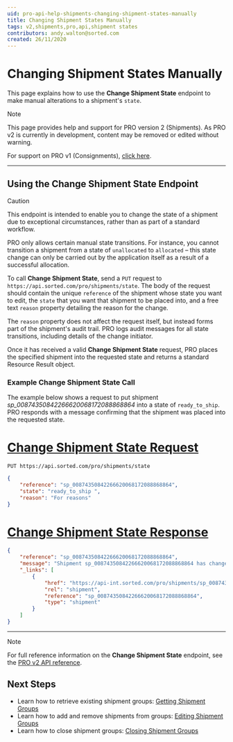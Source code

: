 ```yaml
---
uid: pro-api-help-shipments-changing-shipment-states-manually
title: Changing Shipment States Manually
tags: v2,shipments,pro,api,shipment states
contributors: andy.walton@sorted.com
created: 26/11/2020
---
```

# Changing Shipment States Manually

This page explains how to use the **Change Shipment State** endpoint to make manual alterations to a shipment's `state`.

> [!NOTE]
> This page provides help and support for PRO version 2 (Shipments). As PRO v2 is currently in development, content may be removed or edited without warning.
>
> For support on PRO v1 (Consignments), [click here](/pro/api/help/introduction.html).  

---

## Using the Change Shipment State Endpoint

> [!CAUTION]
> This endpoint is intended to enable you to change the state of a shipment due to exceptional circumstances, rather than as part of a standard workflow. 
>
> PRO only allows certain manual state transitions. For instance, you cannot transition a shipment from a state of `unallocated` to `allocated` – this state change can only be carried out by the application itself as a result of a successful allocation.

To call **Change Shipment State**, send a `PUT` request to `https://api.sorted.com/pro/shipments/state`. The body of the request should contain the unique `reference` of the shipment whose state you want to edit, the `state` that you want that shipment to be placed into, and a free text `reason` property detailing the reason for the change. 

The `reason` property does not affect the request itself, but instead forms part of the shipment's audit trail. PRO logs audit messages for all state transitions, including details of the change initiator.

Once it has received a valid **Change Shipment State** request, PRO places the specified shipment into the requested state and returns a standard Resource Result object.

### Example Change Shipment State Call

The example below shows a request to put shipment _sp_00874350842266620068172088868864_ into a state of `ready_to_ship`. PRO responds with a message confirming that the shipment was placed into the requested state.

# [Change Shipment State Request](#tab/change-shipment-state-request)

`PUT https://api.sorted.com/pro/shipments/state`

```json
{
	"reference": "sp_00874350842266620068172088868864",
	"state": "ready_to_ship	",
	"reason": "For reasons"
}
```

# [Change Shipment State Response](#tab/change-shipment-state-response)

```json
{
    "reference": "sp_00874350842266620068172088868864",
    "message": "Shipment sp_00874350842266620068172088868864 has changed state to ready_to_ship",
    "_links": [
        {
            "href": "https://api-int.sorted.com/pro/shipments/sp_00874350842266620068172088868864",
            "rel": "shipment",
            "reference": "sp_00874350842266620068172088868864",
            "type": "shipment"
        }
    ]
}
```
---

> [!NOTE]
> For full reference information on the **Change Shipment State** endpoint, see the [PRO v2 API reference](/pro/api/reference/shipments.html#tag/Shipments/paths/~1shipments~1state/put).

## Next Steps

* Learn how to retrieve existing shipment groups: [Getting Shipment Groups](/pro/api/shipments/getting_shipment_groups.html)
* Learn how to add and remove shipments from groups: [Editing Shipment Groups](/pro/api/shipments/editing_shipment_groups.html)
* Learn how to close shipment groups: [Closing Shipment Groups](/pro/api/shipments/closing_shipment_groups.html)